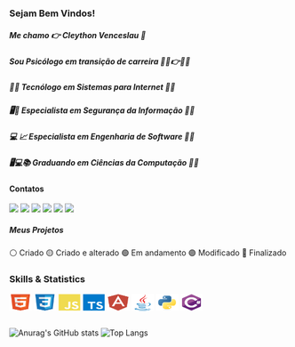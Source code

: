 ### Sejam Bem Vindos!

##### Me chamo :point_right: Cleython Venceslau :adult:
##### Sou Psicólogo em transição de carreira  🧑‍⚕️👉🧑‍💻
##### :technologist: Tecnólogo em Sistemas para Internet :man_student:
##### :desktop_computer::closed_lock_with_key: Especialista em Segurança da Informação :man_student:
##### :computer: :chart_with_upwards_trend: Especialista em Engenharia de Software :man_student:
##### :desktop_computer:💻📚 Graduando em Ciências da Computação 🧑‍🎓

####  Contatos

<div>
 <a href="mailto:contatocleythonsantos@gmail.com" rel="nofollow"><img src="https://img.shields.io/badge/Gmail-D14836?style=for-the-badge&logo=gmail&logoColor=white" style="max-width:100%;"></a> 
  <a href="https://www.linkedin.com/in/cleython-venceslau-bba17548/" rel="nofollow"><img src="https://img.shields.io/badge/-LinkedIn-%230077B5?style=for-the-badge&amp;logo=linkedin&amp;logoColor=white" style="max-width:100%;"></a> 
   <a href="https://explore.zoom.us/pt/products/zoom-phone/features/" rel="nofollow"><img src="https://img.shields.io/badge/Zoom-2D8CFF?style=for-the-badge&logo=zoom&logoColor=white" style="max-width:100%;"></a> 
  <a href="https://www.microsoft.com/pt-br/microsoft-365/outlook/email-and-calendar-software-microsoft-outlook" rel="nofollow"><img src="https://img.shields.io/badge/Microsoft_Outlook-0078D4?style=for-the-badge&logo=microsoft-outlook&logoColor=white" style="max-width:100%;"></a> 
  <a href="https://www.microsoft.com/pt-br/microsoft-teams/group-chat-software" rel="nofollow"><img src="https://img.shields.io/badge/Microsoft_Teams-6264A7?style=for-the-badge&logo=microsoft-teams&logoColor=white" style="max-width:100%;"></a> 
   <a href="https://web.whatsapp.com/" rel="nofollow"><img src="https://img.shields.io/badge/WhatsApp-25D366?style=for-the-badge&logo=whatsapp&logoColor=white" style="max-width:100%;"></a> 
</div>

##### Meus Projetos

⚪  Criado
🟡  Criado e alterado
🟢  Em andamento
🟣  Modificado
🔵  Finalizado


### Skills & Statistics  
<div>
  <img align="center" alt="Cleython-HTML" height="30" width="40" src="https://raw.githubusercontent.com/devicons/devicon/master/icons/html5/html5-original.svg" style="max-width:100%;">
  <img align="center" alt="Cleython-CSS" height="30" width="40" src="https://raw.githubusercontent.com/devicons/devicon/master/icons/css3/css3-original.svg" style="max-width:100%;">
   <img align="center" alt="Cleython-Js" height="30" width="40" src="https://raw.githubusercontent.com/devicons/devicon/master/icons/javascript/javascript-plain.svg" style="max-width:100%;">
   <img align="center" alt="Cleython-Ts" height="30" width="40" src="https://raw.githubusercontent.com/devicons/devicon/master/icons/typescript/typescript-plain.svg" style="max-width:100%;">
    <img align="center" alt="Cleython-Angular" height="30" width="40" src="https://raw.githubusercontent.com/devicons/devicon/master/icons/angularjs/angularjs-plain.svg" style="max-width:100%;">
   <img align="center" alt="Cleython-Java" height="30" width="40" src="https://raw.githubusercontent.com/devicons/devicon/master/icons/java/java-original.svg" style="max-width:100%;">
  <img align="center" alt="Cleython-Python" height="30" width="40" src="https://raw.githubusercontent.com/devicons/devicon/master/icons/python/python-original.svg" style="max-width:100%;">
  <img align="center" alt="Cleython-Csharp" height="30" width="40" src="https://raw.githubusercontent.com/devicons/devicon/master/icons/csharp/csharp-original.svg" style="max-width:100%;">
</div><br>

![Anurag's GitHub stats](https://github-readme-stats.vercel.app/api?username=Cleython-Enginner&show_icons=true&theme=dark)
![Top Langs](https://github-readme-stats.vercel.app/api/top-langs/?username=Cleython-Enginner&layout=compact&theme=dark)





<!--
**Cleython-Enginner/Cleython-Enginner** is a ✨ _special_ ✨ repository because its `README.md` (this file) appears on your GitHub profile.

Here are some ideas to get you started:

- 🔭 I’m currently working on ...
- 🌱 I’m currently learning ...
- 👯 I’m looking to collaborate on ...
- 🤔 I’m looking for help with ...
- 💬 Ask me about ...
- 📫 How to reach me: ...
- 😄 Pronouns: ...
- ⚡ Fun fact: ...
-->
